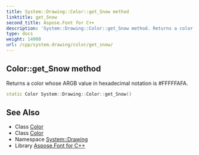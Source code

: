 ```yaml
---
title: System::Drawing::Color::get_Snow method
linktitle: get_Snow
second_title: Aspose.Font for C++
description: 'System::Drawing::Color::get_Snow method. Returns a color whose ARGB value in hexadecimal notation is #FFFFFAFA in C++.'
type: docs
weight: 14900
url: /cpp/system.drawing/color/get_snow/
---
```

## Color::get_Snow method


Returns a color whose ARGB value in hexadecimal notation is #FFFFFAFA.

```cpp
static Color System::Drawing::Color::get_Snow()
```

## See Also

* Class [Color](../)
* Class [Color](../)
* Namespace [System::Drawing](../../)
* Library [Aspose.Font for C++](../../../)
